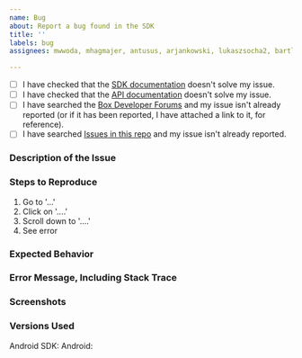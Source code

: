 ```yaml
---
name: Bug
about: Report a bug found in the SDK
title: ''
labels: bug
assignees: mwwoda, mhagmajer, antusus, arjankowski, lukaszsocha2, bartlomiejleszczynski

---
```


- [ ] I have checked that the [SDK documentation][sdk-docs] doesn't solve my issue.
- [ ] I have checked that the [API documentation][api-docs] doesn't solve my issue.
- [ ] I have searched the [Box Developer Forums][dev-forums] and my issue isn't already reported (or if it has been reported, I have attached a link to it, for reference).
- [ ] I have searched [Issues in this repo][github-repo] and my issue isn't already reported.

### Description of the Issue
<!-- Replace this text with a description of what problem you're having. -->
<!-- Please include as much detail as possible to help us troubleshoot! -->
<!-- If it isn't obvious, please include how the behavior you expect differs from what actually happened. -->
<!-- This is really important so we know how to start troubleshooting your issue. -->

### Steps to Reproduce
<!-- Please include detailed steps to reproduce the issue you're seeing, if possible. -->
<!-- If you don't have a reproducible error, please make sure that you give us as much detail -->
<!-- as you can about what your application was doing when the error occurred. -->
<!-- Good steps to reproduce the problem help speed up debugging for us and gets your issue resolved sooner! -->
1. Go to '...'
2. Click on '....'
3. Scroll down to '....'
4. See error

### Expected Behavior
<!-- What did you expect to happen? -->

### Error Message, Including Stack Trace
<!-- Share the full error output you're seeing, if applicable. -->
<!-- Please include the full stack trace to help us identify where the error is happening. -->

### Screenshots
<!-- If applicable, add screenshots to help explain your problem. -->

### Versions Used
Android SDK: <!-- Replace with the version of the Android SDK you're using. -->
Android: <!-- Replace with the version of Android your application is running on. -->

[sdk-docs]: ./doc
[api-docs]: https://developer.box.com/docs
[dev-forums]: https://community.box.com/t5/Platform-and-Development-Forum/bd-p/DeveloperForum
[github-repo]: https://github.com/box/box-android-sdk/search?type=Issues
